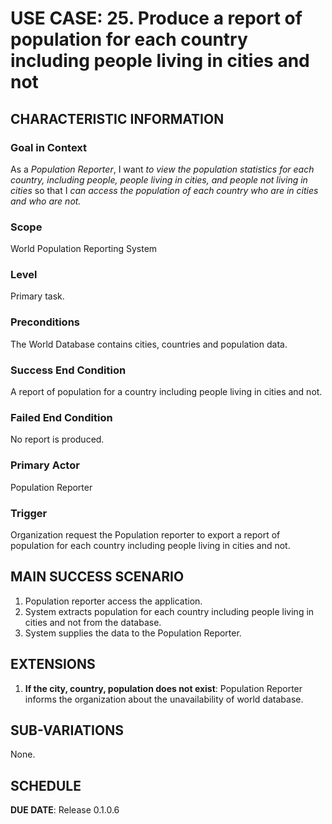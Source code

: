 # USE CASE: 25. Produce a report of population for each country including people living in cities and not

## CHARACTERISTIC INFORMATION

### Goal in Context
As a *Population Reporter*, I want *to view the population statistics for each country, including people, people living in cities, and people not living in cities* so that I *can access the population of each country who are in cities and who are not.*

### Scope
World Population Reporting System

### Level
Primary task.

### Preconditions
The World Database contains cities, countries and population data.

### Success End Condition
A report of population for a country including people living in cities and not.

### Failed End Condition
No report is produced.

### Primary Actor
Population Reporter

### Trigger
Organization request the Population reporter to export a report of population for each country including people living in cities and not.

## MAIN SUCCESS SCENARIO
1. Population reporter access the application.
2. System extracts population for each country including people living in cities and not from the database.
3. System supplies the data to the Population Reporter.

## EXTENSIONS
1. **If the city, country, population does not exist**:
    Population Reporter informs the organization about the unavailability of world database.

## SUB-VARIATIONS
None.

## SCHEDULE
**DUE DATE**: Release 0.1.0.6